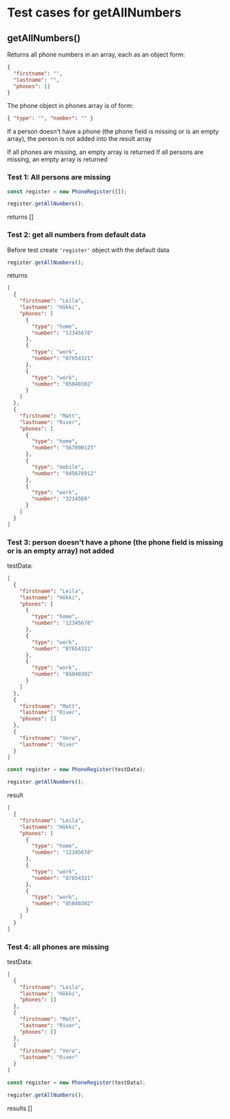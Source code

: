 # Test cases for getAllNumbers

## **getAllNumbers()**

Returns all phone numbers in an array, each as an object form:

```json
{
  "firstname": "",
  "lastname": "",
  "phones": []
}
```

The phone object in phones array is of form:

```json
{ "type": "", "number": "" }
```

If a person doesn't have a phone (the phone field is missing or is an empty array), the person is not added into the result array

If all phones are missing, an empty array is returned
If all persons are missing, an empty array is returned

### Test 1: All persons are missing

```js
const register = new PhoneRegister([]);

register.getAllNumbers();
```

returns []

### Test 2: get all numbers from default data

Before test create `'register'` object with the default data

```js
register.getAllNumbers();
```

returns

```json
[
  {
    "firstname": "Leila",
    "lastname": "Hökki",
    "phones": [
      {
        "type": "home",
        "number": "12345678"
      },
      {
        "type": "work",
        "number": "87654321"
      },
      {
        "type": "work",
        "number": "05040302"
      }
    ]
  },
  {
    "firstname": "Matt",
    "lastname": "River",
    "phones": [
      {
        "type": "home",
        "number": "567890123"
      },
      {
        "type": "mobile",
        "number": "045678912"
      },
      {
        "type": "work",
        "number": "3214569"
      }
    ]
  }
]
```

### Test 3: person doesn't have a phone (the phone field is missing or is an empty array) not added

testData:

```json
[
  {
    "firstname": "Leila",
    "lastname": "Hökki",
    "phones": [
      {
        "type": "home",
        "number": "12345678"
      },
      {
        "type": "work",
        "number": "87654321"
      },
      {
        "type": "work",
        "number": "05040302"
      }
    ]
  },
  {
    "firstname": "Matt",
    "lastname": "River",
    "phones": []
  },
  {
    "firstname": "Vera",
    "lastname": "River"
  }
]
```

```js
const register = new PhoneRegister(testData);

register.getAllNumbers();
```

result

```json
[
  {
    "firstname": "Leila",
    "lastname": "Hökki",
    "phones": [
      {
        "type": "home",
        "number": "12345678"
      },
      {
        "type": "work",
        "number": "87654321"
      },
      {
        "type": "work",
        "number": "05040302"
      }
    ]
  }
]
```

### Test 4: all phones are missing

testData:

```json
[
  {
    "firstname": "Leila",
    "lastname": "Hökki",
    "phones": []
  },
  {
    "firstname": "Matt",
    "lastname": "River",
    "phones": []
  },
  {
    "firstname": "Vera",
    "lastname": "River"
  }
]
```

```js
const register = new PhoneRegister(testData);

register.getAllNumbers();
```

results []
